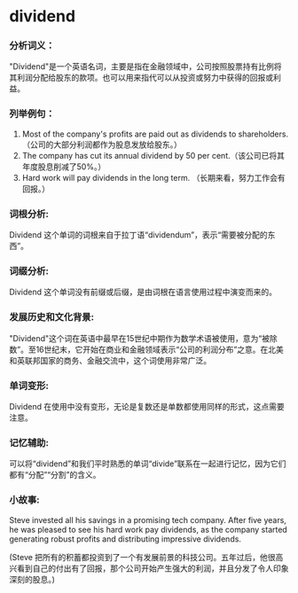 # dividend

### 分析词义：

  

"Dividend"是一个英语名词，主要是指在金融领域中，公司按照股票持有比例将其利润分配给股东的款项。也可以用来指代可以从投资或努力中获得的回报或利益。

  

### 列举例句：

  

1.  Most of the company's profits are paid out as dividends to shareholders.（公司的大部分利润都作为股息发放给股东。）
2.  The company has cut its annual dividend by 50 per cent.（该公司已将其年度股息削减了50%。）
3.  Hard work will pay dividends in the long term. （长期来看，努力工作会有回报。）

  

### 词根分析:

  

Dividend 这个单词的词根来自于拉丁语“dividendum”，表示“需要被分配的东西”。

  

### 词缀分析:

  

Dividend 这个单词没有前缀或后缀，是由词根在语言使用过程中演变而来的。

  

### 发展历史和文化背景:

  

"Dividend"这个词在英语中最早在15世纪中期作为数学术语被使用，意为“被除数”。至16世纪末，它开始在商业和金融领域表示“公司的利润分布”之意。在北美和英联邦国家的商务、金融交流中，这个词使用非常广泛。

  

### 单词变形:

  

Dividend 在使用中没有变形，无论是复数还是单数都使用同样的形式，这点需要注意。

  

### 记忆辅助:

  

可以将“dividend”和我们平时熟悉的单词“divide”联系在一起进行记忆，因为它们都有“分配”“分割”的含义。

  

### 小故事:

  

Steve invested all his savings in a promising tech company. After five years, he was pleased to see his hard work pay dividends, as the company started generating robust profits and distributing impressive dividends.

  

(Steve 把所有的积蓄都投资到了一个有发展前景的科技公司。五年过后，他很高兴看到自己的付出有了回报，那个公司开始产生强大的利润，并且分发了令人印象深刻的股息。)
